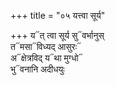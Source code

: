 +++
title = "०५ यत्त्वा सूर्य"

+++
य᳓त् त्वा सूर्य सु᳓वर्भानुस्  
त᳓मसा᳓विध्यद् आसुरः᳓  
अ᳓क्षेत्रविद् य᳓था मुग्धो᳓  
भु᳓वनानि अदीधयुः
